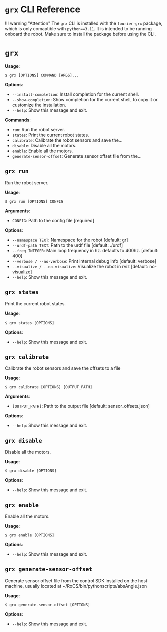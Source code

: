 # `grx` CLI Reference

!!! warning "Attention" 
    The `grx` CLI is installed with the `fourier-grx` package,  which is only comaptible with `python==3.11`. It is intended to be running onboard the robot. Make sure to install the package before using the CLI.


# `grx`

**Usage**:

```console
$ grx [OPTIONS] COMMAND [ARGS]...
```

**Options**:

* `--install-completion`: Install completion for the current shell.
* `--show-completion`: Show completion for the current shell, to copy it or customize the installation.
* `--help`: Show this message and exit.

**Commands**:

* `run`: Run the robot server.
* `states`: Print the current robot states.
* `calibrate`: Calibrate the robot sensors and save the...
* `disable`: Disable all the motors.
* `enable`: Enable all the motors.
* `generate-sensor-offset`: Generate sensor offset file from the...


## `grx run`

Run the robot server.

**Usage**:

```console
$ grx run [OPTIONS] CONFIG
```

**Arguments**:

* `CONFIG`: Path to the config file  [required]

**Options**:

* `--namespace TEXT`: Namespace for the robot  [default: gr]
* `--urdf-path TEXT`: Path to the urdf file  [default: ./urdf]
* `--freq INTEGER`: Main loop frequency in hz. defaults to 400hz.  [default: 400]
* `--verbose / --no-verbose`: Print internal debug info  [default: verbose]
* `--visualize / --no-visualize`: Visualize the robot in rviz  [default: no-visualize]
* `--help`: Show this message and exit.

## `grx states`

Print the current robot states.

**Usage**:

```console
$ grx states [OPTIONS]
```

**Options**:

* `--help`: Show this message and exit.

## `grx calibrate`

Calibrate the robot sensors and save the offsets to a file

**Usage**:

```console
$ grx calibrate [OPTIONS] [OUTPUT_PATH]
```

**Arguments**:

* `[OUTPUT_PATH]`: Path to the output file  [default: sensor_offsets.json]

**Options**:

* `--help`: Show this message and exit.

## `grx disable`

Disable all the motors.

**Usage**:

```console
$ grx disable [OPTIONS]
```

**Options**:

* `--help`: Show this message and exit.

## `grx enable`

Enable all the motors.

**Usage**:

```console
$ grx enable [OPTIONS]
```

**Options**:

* `--help`: Show this message and exit.

## `grx generate-sensor-offset`

Generate sensor offset file from the control SDK installed on the host machine, usually located at ~/RoCS/bin/pythonscripts/absAngle.json

**Usage**:

```console
$ grx generate-sensor-offset [OPTIONS]
```

**Options**:

* `--help`: Show this message and exit.

